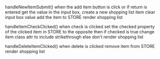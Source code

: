 handleNewItemSubmit()
  when the add item button is click 
  or if return is entered
    get the value in the input box, create a new shopping list item
    clear input box value
    add the item to STORE
    render shopping list

handleItemCheckClicked()
  when check is clicked
    set the checked property of the clicked item in STORE to the opposite
    then if checked is true change item class attr to include strikethrough
    else don't
  render shopping list

handleDeleteItemClicked()
  when delete is clicked
    remove item from STORE
    render shopping list